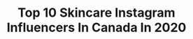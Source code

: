 ---
title: Top 10 Skincare Instagram Influencers In Canada In 2020
description: >-
  Find top skincare Instagram influencers in Canada in 2020. Most popular hashtags: #ootd #makeuptutorial #kyliecosmetics #motd.
platform: Instagram
profiles:
  - username: "mayakapouranis"
    fullname: >-
      Maya Veronika Kapouranis✨💓🌞🌈🌴
    location: "Canada"
    followers: 21876
    engagement: 426
    commentsToLikes: 0.081611
    avatar: "https://scontent-ams4-1.cdninstagram.com/v/t51.2885-19/s320x320/88181670_217401926053023_6131043348066074624_n.jpg?_nc_ht=scontent-ams4-1.cdninstagram.com&_nc_ohc=xvvl_fGHpmYAX_rJyiP&oh=a1380f2fb59a98fe3519affeac6078e8&oe=5EBB2E25"
    verified: false
    hashtags: "#revolve, #topshopstyle, #fabricofyou, #topshopstyle"
  - username: "fatimacaser"
    fullname: >-
      𝖋𝖆𝖙𝖎𝖒𝖆 𝖈𝖆𝖘𝖊𝖗 ✨
    location: "Canada"
    followers: 26735
    engagement: 726
    commentsToLikes: 0.045651
    avatar: "https://scontent-lhr8-1.cdninstagram.com/v/t51.2885-19/s320x320/84711188_586173985447715_5052622041232965632_n.jpg?_nc_ht=scontent-lhr8-1.cdninstagram.com&_nc_ohc=UF7hDIJOGX8AX-C1QKo&oh=7bfc923bf04cf0da781bdd3665d04ee3&oe=5EB9FF8F"
    verified: false
    hashtags: "#glamcor, #penny4uthots, #underdawg, #stunna"
  - username: "kgmtl"
    fullname: >-
      Katherine Garbarino
    location: "Canada"
    followers: 63241
    engagement: 429
    commentsToLikes: 0.025653
    avatar: "https://scontent-amt2-1.cdninstagram.com/v/t51.2885-19/s320x320/45402560_750163648649758_7423716152112578560_n.jpg?_nc_ht=scontent-amt2-1.cdninstagram.com&_nc_ohc=ZDJqF2jZSe8AX9prJtj&oh=2c429db10e5501d47d72c259ae12914b&oe=5EB91792"
    verified: false
    hashtags: "#ronalife, #staytuned, #killingit, #onepickris"
  - username: "carlingliski"
    fullname: >-
      Carling Liski
    location: "Canada"
    followers: 14757
    engagement: 246
    commentsToLikes: 0.085890
    avatar: "https://scontent-ams4-1.cdninstagram.com/v/t51.2885-19/s320x320/50254471_388067041950855_5893226288717496320_n.jpg?_nc_ht=scontent-ams4-1.cdninstagram.com&_nc_ohc=eTys7DcqrbsAX-ZLieV&oh=9d169d9f6fbc1a2c5d43c5289805824d&oe=5EBAA66C"
    verified: false
    hashtags: "#homeworkout, #community, #flattenthecurve, #traveldiaries"
  - username: "icingandglitter"
    fullname: >-
      Siffat Haider
    location: "Canada"
    followers: 59201
    engagement: 93
    commentsToLikes: 0.084020
    avatar: "https://scontent-lhr8-1.cdninstagram.com/v/t51.2885-19/s320x320/72529237_939800166376203_2141651529088630784_n.jpg?_nc_ht=scontent-lhr8-1.cdninstagram.com&_nc_ohc=HWUS-SpIaZwAX99VamY&oh=618aa8edd74b2747439eca90d225dff9&oe=5EBCA0C4"
    verified: false
    hashtags: "#beautyjunkie, #healthyfood, #casualoutfit, #coffeelover"
  - username: "hanantehaili"
    fullname: >-
      H A N A N  T E H A I L I
    location: "Canada"
    followers: 443555
    engagement: 148
    commentsToLikes: 0.024713
    avatar: "https://scontent-lhr8-1.cdninstagram.com/v/t51.2885-19/s320x320/91375464_233995311314872_2578911807213142016_n.jpg?_nc_ht=scontent-lhr8-1.cdninstagram.com&_nc_ohc=KZOcquNxA-kAX8Rerh6&oh=2011d70c5c2fa838f24db7cfa30a5486&oe=5EB95518"
    verified: true
    hashtags: "#100kgiveaway, #bigteethdontcare, #stayhome, #bekind"
  - username: "nvxncy"
    fullname: >-
      Nancy Virdi✨
    location: "Canada"
    followers: 29580
    engagement: 538
    commentsToLikes: 0.055700
    avatar: "https://scontent-ams4-1.cdninstagram.com/v/t51.2885-19/s320x320/90257223_207108300515317_5535130465540767744_n.jpg?_nc_ht=scontent-ams4-1.cdninstagram.com&_nc_ohc=DuuAUS7XNeYAX_3r7dw&oh=d4171bb7f05985fcabed935cbc5a1234&oe=5EB80117"
    verified: false
    hashtags: "#grwm, #bobbibrown, #dewymakeup, #comedy"
  - username: "meaaghanmay"
    fullname: >-
      ✨Meaghan May✨
    location: "Canada"
    followers: 3385
    engagement: 1027
    commentsToLikes: 0.200790
    avatar: "https://scontent-lhr8-1.cdninstagram.com/v/t51.2885-19/s320x320/92184199_1684706195019487_1498153097573171200_n.jpg?_nc_ht=scontent-lhr8-1.cdninstagram.com&_nc_ohc=H11-mtCLguMAX81Sj6j&oh=336796e01c000df3c714edff82ccd14f&oe=5EBC3E36"
    verified: false
    hashtags: "#workout, #fitnessmotivation, #victoriasecretmodels, #rihanna"
  - username: "yzellebeauty"
    fullname: >-
      ✨ y z e l l e
    location: "Canada"
    followers: 11549
    engagement: 796
    commentsToLikes: 0.437685
    avatar: "https://scontent-ams4-1.cdninstagram.com/v/t51.2885-19/s320x320/89630812_201749391080796_6604454374510952448_n.jpg?_nc_ht=scontent-ams4-1.cdninstagram.com&_nc_ohc=TXK03beSDzcAX8jQixv&oh=1c6dc0ed6df90499763559b1257b3b37&oe=5E9EFE2A"
    verified: false
    hashtags: ""
  - username: "boyuba"
    fullname: >-
      BOYU BA | VANCOUVER
    location: "Canada"
    followers: 79266
    engagement: 112
    commentsToLikes: 0.061193
    avatar: "https://scontent-amt2-1.cdninstagram.com/v/t51.2885-19/s320x320/89262919_2730911143691015_7128919741627891712_n.jpg?_nc_ht=scontent-amt2-1.cdninstagram.com&_nc_ohc=UreplY5-YtMAX9Ivn2B&oh=741311b6ec078ec4700c69141eacba4f&oe=5EB287F0"
    verified: false
    hashtags: "#pokebowl, #happyfebruary, #revolverepost, #grandmavibes"
---